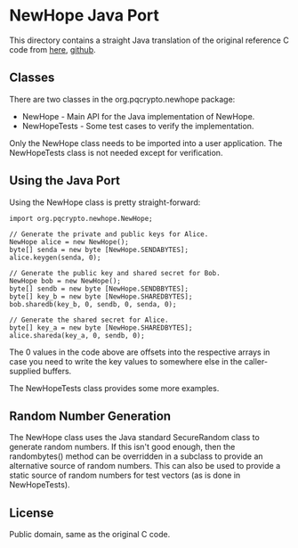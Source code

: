 # NewHope Java Port

This directory contains a straight Java translation of the original
reference C code from [here](https://cryptojedi.org/crypto/#newhope),
[github](https://github.com/tpoeppelmann/newhope).

## Classes

There are two classes in the org.pqcrypto.newhope package:

 * NewHope - Main API for the Java implementation of NewHope.
 * NewHopeTests - Some test cases to verify the implementation.

Only the NewHope class needs to be imported into a user application.
The NewHopeTests class is not needed except for verification.

## Using the Java Port

Using the NewHope class is pretty straight-forward:

    import org.pqcrypto.newhope.NewHope;

    // Generate the private and public keys for Alice.
    NewHope alice = new NewHope();
    byte[] senda = new byte [NewHope.SENDABYTES];
    alice.keygen(senda, 0);

    // Generate the public key and shared secret for Bob.
    NewHope bob = new NewHope();
    byte[] sendb = new byte [NewHope.SENDBBYTES];
    byte[] key_b = new byte [NewHope.SHAREDBYTES];
    bob.sharedb(key_b, 0, sendb, 0, senda, 0);

    // Generate the shared secret for Alice.
    byte[] key_a = new byte [NewHope.SHAREDBYTES];
    alice.shareda(key_a, 0, sendb, 0);

The 0 values in the code above are offsets into the respective arrays
in case you need to write the key values to somewhere else in the
caller-supplied buffers.

The NewHopeTests class provides some more examples.

## Random Number Generation

The NewHope class uses the Java standard SecureRandom class to generate
random numbers.  If this isn't good enough, then the randombytes() method
can be overridden in a subclass to provide an alternative source of
random numbers.  This can also be used to provide a static source of
random numbers for test vectors (as is done in NewHopeTests).

## License

Public domain, same as the original C code.

